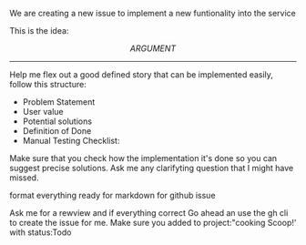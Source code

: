 We are creating a new issue to implement a new funtionality into the service

This is the idea:

$$ARGUMENT$$ 


--------
Help me flex out a good defined story that can be implemented easily, follow this structure:

- Problem Statement
- User value
- Potential solutions
- Definition of Done
- Manual Testing Checklist:


Make sure that you check how the implementation it's done so you can suggest precise solutions.
Ask me any clarifyting question that I might have missed.

format everything ready for markdown for github issue

Ask me for a rewview and if everything correct
Go ahead an use the gh cli to create the issue for me.
Make sure you added to project:"cooking Scoop!' with status:Todo
